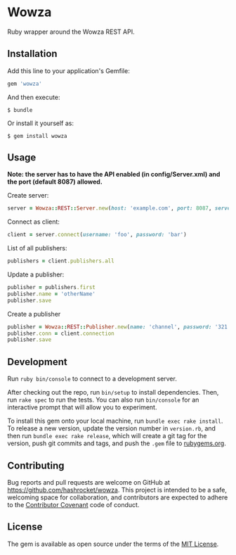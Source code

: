 # Wowza

Ruby wrapper around the Wowza REST API.

## Installation

Add this line to your application's Gemfile:

```ruby
gem 'wowza'
```

And then execute:

    $ bundle

Or install it yourself as:

    $ gem install wowza

## Usage

**Note: the server has to have the API enabled (in config/Server.xml) and the port (default 8087) allowed.**

Create server:

```ruby
server = Wowza::REST::Server.new(host: 'example.com', port: 8087, server: 'live')
```

Connect as client:

```ruby
client = server.connect(username: 'foo', password: 'bar')
```

List of all publishers:

```ruby
publishers = client.publishers.all
```

Update a publisher:

```ruby
publisher = publishers.first
publisher.name = 'otherName'
publisher.save
```

Create a publisher

```ruby
publisher = Wowza::REST::Publisher.new(name: 'channel', password: '321')
publisher.conn = client.connection
publisher.save
```

## Development

Run `ruby bin/console` to connect to a development server.

After checking out the repo, run `bin/setup` to install dependencies. Then, run `rake spec` to run the tests. You can also run `bin/console` for an interactive prompt that will allow you to experiment.

To install this gem onto your local machine, run `bundle exec rake install`. To release a new version, update the version number in `version.rb`, and then run `bundle exec rake release`, which will create a git tag for the version, push git commits and tags, and push the `.gem` file to [rubygems.org](https://rubygems.org).

## Contributing

Bug reports and pull requests are welcome on GitHub at https://github.com/hashrocket/wowza. This project is intended to be a safe, welcoming space for collaboration, and contributors are expected to adhere to the [Contributor Covenant](http://contributor-covenant.org) code of conduct.


## License

The gem is available as open source under the terms of the [MIT License](http://opensource.org/licenses/MIT).

